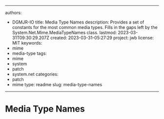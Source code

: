 ---

authors:
- DGMJR-IO
title: Media Type Names
description: Provides a set of constants for the most common media types.  Fills in the gaps left by the System.Net.Mime.MediaTypeNames class.
lastmod: 2023-03-31T09:30:29.207Z
created: 2023-03-31-05:27:29
project: jwb
license: MIT
keywords:
- mime
- media-type
tags:
- mime
- system
- patch
- system.net
categories:
- patch
- mime
type: readme
slug: media-type-names
----------------------

# Media Type Names

